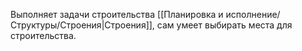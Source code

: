 Выполняет задачи строительства [[Планировка и исполнение/Структуры/Строения|Строения]], сам умеет выбирать места для строительства.

